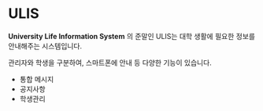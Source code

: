 # ULIS

**University Life Information System** 의 준말인 ULIS는 대학 생활에 필요한 정보를 안내해주는 시스템입니다.

관리자와 학생을 구분하여, 스마트폰에 안내 등 다양한 기능이 있습니다.

- 통합 메시지
- 공지사항
- 학생관리